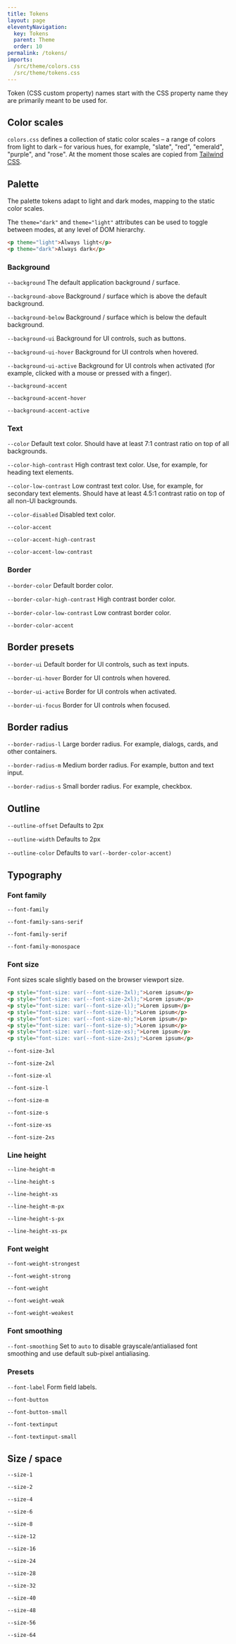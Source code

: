```yaml
---
title: Tokens
layout: page
eleventyNavigation:
  key: Tokens
  parent: Theme
  order: 10
permalink: /tokens/
imports:
  /src/theme/colors.css
  /src/theme/tokens.css
---
```


Token (CSS custom property) names start with the CSS property name they are primarily meant to be used for.

## Color scales

`colors.css` defines a collection of static color scales – a range of colors from light to dark – for various hues, for example, "slate", "red", "emerald", "purple", and "rose". At the moment those scales are copied from [Tailwind CSS](https://tailwindcss.com/docs/customizing-colors).

## Palette

The palette tokens adapt to light and dark modes, mapping to the static color scales.

The `theme="dark"` and `theme="light"` attributes can be used to toggle between modes, at any level of DOM hierarchy.

<render-example></render-example>
```html
<p theme="light">Always light</p>
<p theme="dark">Always dark</p>
```

### Background
<render-props>

`--background`
The default application background / surface.

`--background-above`
Background / surface which is above the default background.

`--background-below`
Background / surface which is below the default background.

`--background-ui`
Background for UI controls, such as buttons.

`--background-ui-hover`
Background for UI controls when hovered.

`--background-ui-active`
Background for UI controls when activated (for example, clicked with a mouse or pressed with a finger).

`--background-accent`

`--background-accent-hover`

`--background-accent-active`

</render-props>


### Text
<render-props>

`--color`
Default text color. Should have at least 7:1 contrast ratio on top of all backgrounds.

`--color-high-contrast`
High contrast text color. Use, for example, for heading text elements.

`--color-low-contrast`
Low contrast text color. Use, for example, for secondary text elements. Should have at least 4.5:1 contrast ratio on top of all non-UI backgrounds.

`--color-disabled`
Disabled text color.

`--color-accent`

`--color-accent-high-contrast`

`--color-accent-low-contrast`

</render-props>


### Border
<render-props>

`--border-color`
Default border color.

`--border-color-high-contrast`
High contrast border color.

`--border-color-low-contrast`
Low contrast border color.

`--border-color-accent`

</render-props>


## Border presets
<render-props>

`--border-ui`
Default border for UI controls, such as text inputs.

`--border-ui-hover`
Border for UI controls when hovered.

`--border-ui-active`
Border for UI controls when activated.

`--border-ui-focus`
Border for UI controls when focused.

</render-props>


## Border radius
<render-props>

`--border-radius-l`
Large border radius. For example, dialogs, cards, and other containers.

`--border-radius-m`
Medium border radius. For example, button and text input.

`--border-radius-s`
Small border radius. For example, checkbox.

</render-props>


## Outline

<render-props>

`--outline-offset`
Defaults to 2px

`--outline-width`
Defaults to 2px

`--outline-color`
Defaults to `var(--border-color-accent)`

</render-props>



## Typography

### Font family

<render-props>

`--font-family`

`--font-family-sans-serif`

`--font-family-serif`

`--font-family-monospace`

</render-props>


### Font size
Font sizes scale slightly based on the browser viewport size.
<style>
.font-size {
  display: block;
}
.font-size p {
  margin: var(--size-8) 0;
  line-height: var(--line-height-xs);
}
</style>
<render-example class="font-size"></render-example>
```html
<p style="font-size: var(--font-size-3xl);">Lorem ipsum</p>
<p style="font-size: var(--font-size-2xl);">Lorem ipsum</p>
<p style="font-size: var(--font-size-xl);">Lorem ipsum</p>
<p style="font-size: var(--font-size-l);">Lorem ipsum</p>
<p style="font-size: var(--font-size-m);">Lorem ipsum</p>
<p style="font-size: var(--font-size-s);">Lorem ipsum</p>
<p style="font-size: var(--font-size-xs);">Lorem ipsum</p>
<p style="font-size: var(--font-size-2xs);">Lorem ipsum</p>
```

<render-props>

`--font-size-3xl`

`--font-size-2xl`

`--font-size-xl`

`--font-size-l`

`--font-size-m`

`--font-size-s`

`--font-size-xs`

`--font-size-2xs`

</render-props>


### Line height

<render-props>

`--line-height-m`

`--line-height-s`

`--line-height-xs`

`--line-height-m-px`

`--line-height-s-px`

`--line-height-xs-px`

</render-props>


### Font weight

<render-props>

`--font-weight-strongest`

`--font-weight-strong`

`--font-weight`

`--font-weight-weak`

`--font-weight-weakest`

</render-props>


### Font smoothing

<render-props>

`--font-smoothing`
Set to `auto` to disable grayscale/antialiased font smoothing and use default sub-pixel antialiasing.

</render-props>


### Presets

<render-props>

`--font-label`
Form field labels.

`--font-button`

`--font-button-small`

`--font-textinput`

`--font-textinput-small`

</render-props>


## Size / space

<render-props>

`--size-1`

`--size-2`

`--size-4`

`--size-6`

`--size-8`

`--size-12`

`--size-16`

`--size-24`

`--size-28`

`--size-32`

`--size-40`

`--size-48`

`--size-56`

`--size-64`

</render-props>
